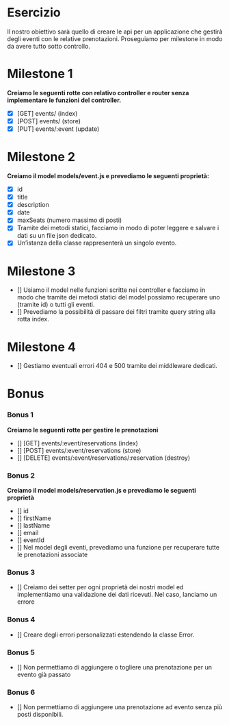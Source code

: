 # Esercizio
Il nostro obiettivo sarà quello di creare le api per un applicazione che gestirà degli eventi con le relative prenotazioni. Proseguiamo per milestone in modo da avere tutto sotto controllo.
 
#  Milestone 1
**Creiamo le seguenti rotte con relativo controller e router senza implementare le funzioni del controller.**
- [x] [GET] events/ (index)
- [x] [POST] events/ (store)
- [x] [PUT] events/:event (update)

# Milestone 2
**Creiamo il model models/event.js e prevediamo le seguenti proprietà:**
- [x] id
- [x] title
- [x] description
- [x] date
- [x] maxSeats (numero massimo di posti)
- [x] Tramite dei metodi statici, facciamo in modo di poter leggere e salvare i dati su un file json dedicato.
- [x] Un’istanza della classe rappresenterà un singolo evento.

# Milestone 3
- [] Usiamo il model nelle funzioni scritte nei controller e facciamo in modo che tramite dei metodi statici del model possiamo recuperare uno (tramite id) o tutti gli eventi.
- [] Prevediamo la possibilità di passare dei filtri tramite query string alla rotta index.

# Milestone 4
- [] Gestiamo eventuali errori 404 e 500 tramite dei middleware dedicati.

# Bonus
### Bonus 1
**Creiamo le seguenti rotte per gestire le prenotazioni**
- [] [GET] events/:event/reservations (index)
- [] [POST] events/:event/reservations (store)
- [] [DELETE] events/:event/reservations/:reservation (destroy)

### Bonus 2
**Creiamo il model models/reservation.js e prevediamo le seguenti proprietà**
- [] id
- [] firstName
- [] lastName
- [] email
- [] eventId
- []  Nel model degli eventi, prevediamo una funzione per recuperare tutte le prenotazioni associate

### Bonus 3
- []  Creiamo dei setter per ogni proprietà dei nostri model ed implementiamo una validazione dei dati ricevuti. Nel caso, lanciamo un errore

### Bonus 4
- []  Creare degli errori personalizzati estendendo la classe Error.

### Bonus 5
- []  Non permettiamo di aggiungere o togliere una prenotazione per un evento già passato

### Bonus 6
- []  Non permettiamo di aggiungere una prenotazione ad evento senza più posti disponibili.
